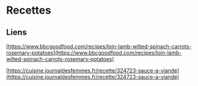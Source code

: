 # Recettes

## Liens

[https://www.bbcgoodfood.com/recipes/loin-lamb-wilted-spinach-carrots-rosemary-potatoes](https://www.bbcgoodfood.com/recipes/loin-lamb-wilted-spinach-carrots-rosemary-potatoes)

[https://cuisine.journaldesfemmes.fr/recette/324723-sauce-a-viande](https://cuisine.journaldesfemmes.fr/recette/324723-sauce-a-viande)
